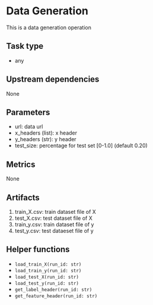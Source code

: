 # Data Generation 

This is a data generation operation

## Task type

- any

## Upstream dependencies

None

## Parameters

- url:                  data url
- x_headers (list):     x header
- y_headers (str):     y header
- test_size:            percentage for test set [0-1.0] (default 0.20)

## Metrics

None

## Artifacts

1. train_X.csv:        train dataset file of X
2. test_X.csv:         test dataset file of X
3. train_y.csv:        train dataset file of y
4. test_y.csv:        test dataeset file of y

## Helper functions

- `load_train_X(run_id: str)`
- `load_train_y(run_id: str)`
- `load_test_X(run_id: str)`
- `load_test_y(run_id: str)`
- `get_label_header(run_id: str)`
- `get_feature_header(run_id: str)`
